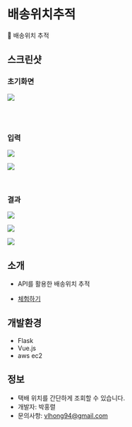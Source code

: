 # 배송위치추적

🚚 배송위치 추적

## 스크린샷

### 초기화면

 ![](https://github.com/parkhr/image/blob/master/delivery/%EC%B4%88%EA%B8%B0%ED%99%94%EB%A9%B4.png)

<br/>

<br/>

### 입력

 ![](https://github.com/parkhr/image/blob/master/delivery/%EC%9E%85%EB%A0%A51.png)

 ![](https://github.com/parkhr/image/blob/master/delivery/%EC%9E%85%EB%A0%A52.png)

<br/>

### 결과

 ![](https://github.com/parkhr/image/blob/master/delivery/%EA%B2%B0%EA%B3%BC.png)

 ![](https://github.com/parkhr/image/blob/master/delivery/%EC%97%90%EB%9F%AC1.png)

 ![](https://github.com/parkhr/image/blob/master/delivery/%EC%97%90%EB%9F%AC2.png)

## 소개

- API를 활용한 배송위치 추적

- [체험하기](http://54.180.106.135:8080/)

  

## 개발환경
- Flask
- Vue.js
- aws ec2

## 정보
- 택배 위치를 간단하게 조회할 수 있습니다.
- 개발자: 박홍렬
- 문의사항: vlhong94@gmail.com